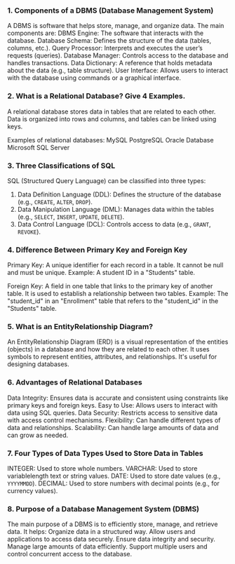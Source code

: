 
### 1. Components of a DBMS (Database Management System)

A DBMS is software that helps store, manage, and organize data. The main components are:
 DBMS Engine: The software that interacts with the database.
 Database Schema: Defines the structure of the data (tables, columns, etc.).
 Query Processor: Interprets and executes the user’s requests (queries).
 Database Manager: Controls access to the database and handles transactions.
 Data Dictionary: A reference that holds metadata about the data (e.g., table structure).
 User Interface: Allows users to interact with the database using commands or a graphical interface.



### 2. What is a Relational Database? Give 4 Examples.

A relational database stores data in tables that are related to each other. Data is organized into rows and columns, and tables can be linked using keys.

Examples of relational databases:
 MySQL
 PostgreSQL
 Oracle Database
 Microsoft SQL Server



### 3. Three Classifications of SQL

SQL (Structured Query Language) can be classified into three types:
1. Data Definition Language (DDL): Defines the structure of the database (e.g., `CREATE`, `ALTER`, `DROP`).
2. Data Manipulation Language (DML): Manages data within the tables (e.g., `SELECT`, `INSERT`, `UPDATE`, `DELETE`).
3. Data Control Language (DCL): Controls access to data (e.g., `GRANT`, `REVOKE`).



### 4. Difference Between Primary Key and Foreign Key

 Primary Key: A unique identifier for each record in a table. It cannot be null and must be unique.
   Example: A student ID in a "Students" table.

 Foreign Key: A field in one table that links to the primary key of another table. It is used to establish a relationship between two tables.
   Example: The "student_id" in an "Enrollment" table that refers to the "student_id" in the "Students" table.



### 5. What is an EntityRelationship Diagram?

An EntityRelationship Diagram (ERD) is a visual representation of the entities (objects) in a database and how they are related to each other. It uses symbols to represent entities, attributes, and relationships. It's useful for designing databases.



### 6. Advantages of Relational Databases

 Data Integrity: Ensures data is accurate and consistent using constraints like primary keys and foreign keys.
 Easy to Use: Allows users to interact with data using SQL queries.
 Data Security: Restricts access to sensitive data with access control mechanisms.
 Flexibility: Can handle different types of data and relationships.
 Scalability: Can handle large amounts of data and can grow as needed.



### 7. Four Types of Data Types Used to Store Data in Tables

 INTEGER: Used to store whole numbers.
 VARCHAR: Used to store variablelength text or string values.
 DATE: Used to store date values (e.g., `YYYYMMDD`).
 DECIMAL: Used to store numbers with decimal points (e.g., for currency values).



### 8. Purpose of a Database Management System (DBMS)

The main purpose of a DBMS is to efficiently store, manage, and retrieve data. It helps:
 Organize data in a structured way.
 Allow users and applications to access data securely.
 Ensure data integrity and security.
 Manage large amounts of data efficiently.
 Support multiple users and control concurrent access to the database.
